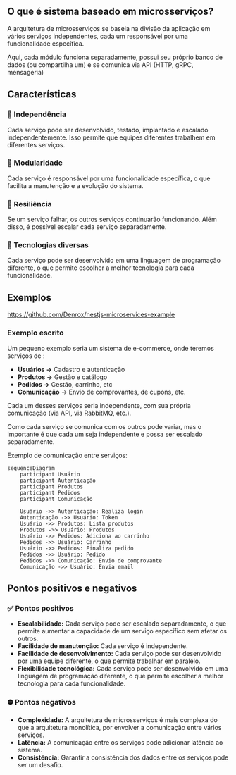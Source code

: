 ## O que é sistema baseado em microsserviços?

A arquitetura de microsserviços se baseia na divisão da aplicação em vários serviços independentes, cada um responsável por uma funcionalidade específica.

Aqui, cada módulo funciona separadamente, possui seu próprio banco de dados (ou compartilha um) e se comunica via API (HTTP, gRPC, mensageria)

## Características

### 🙌 Independência

Cada serviço pode ser desenvolvido, testado, implantado e escalado independentemente. Isso permite que equipes diferentes trabalhem em diferentes serviços.

### 🧩 Modularidade

Cada serviço é responsável por uma funcionalidade específica, o que facilita a manutenção e a evolução do sistema.

### 💪 Resiliência

Se um serviço falhar, os outros serviços continuarão funcionando. Além disso, é possível escalar cada serviço separadamente.

### 🤝 Tecnologias diversas

Cada serviço pode ser desenvolvido em uma linguagem de programação diferente, o que permite escolher a melhor tecnologia para cada funcionalidade.

## Exemplos

https://github.com/Denrox/nestjs-microservices-example

### Exemplo escrito

Um pequeno exemplo seria um sistema de e-commerce, onde teremos serviços de :

- **Usuários →** Cadastro e autenticação
- **Produtos →** Gestão e catálogo
- **Pedidos →** Gestão, carrinho, etc
- **Comunicação** → Envio de comprovantes, de cupons, etc.

Cada um desses serviços seria independente, com sua própria comunicação (via API, via RabbitMQ, etc.).

Como cada serviço se comunica com os outros pode variar, mas o importante é que cada um seja independente e possa ser escalado separadamente.

Exemplo de comunicação entre serviços:

```mermaid
sequenceDiagram
    participant Usuário
    participant Autenticação
    participant Produtos
    participant Pedidos
    participant Comunicação

    Usuário ->> Autenticação: Realiza login
    Autenticação ->> Usuário: Token
    Usuário ->> Produtos: Lista produtos
    Produtos ->> Usuário: Produtos
    Usuário ->> Pedidos: Adiciona ao carrinho
    Pedidos ->> Usuário: Carrinho
    Usuário ->> Pedidos: Finaliza pedido
    Pedidos ->> Usuário: Pedido
    Pedidos ->> Comunicação: Envio de comprovante
    Comunicação ->> Usuário: Envia email

```

## Pontos positivos e negativos

### ✅ Pontos positivos

- **Escalabilidade:** Cada serviço pode ser escalado separadamente, o que permite aumentar a capacidade de um serviço específico sem afetar os outros.
- **Facilidade de manutenção:** Cada serviço é independente.
- **Facilidade de desenvolvimento:** Cada serviço pode ser desenvolvido por uma equipe diferente, o que permite trabalhar em paralelo.
- **Flexibilidade tecnológica:** Cada serviço pode ser desenvolvido em uma linguagem de programação diferente, o que permite escolher a melhor tecnologia para cada funcionalidade.

### ⛔ Pontos negativos

- **Complexidade:** A arquitetura de microsserviços é mais complexa do que a arquitetura monolítica, por envolver a comunicação entre vários serviços.
- **Latência:** A comunicação entre os serviços pode adicionar latência ao sistema.
- **Consistência:** Garantir a consistência dos dados entre os serviços pode ser um desafio.
